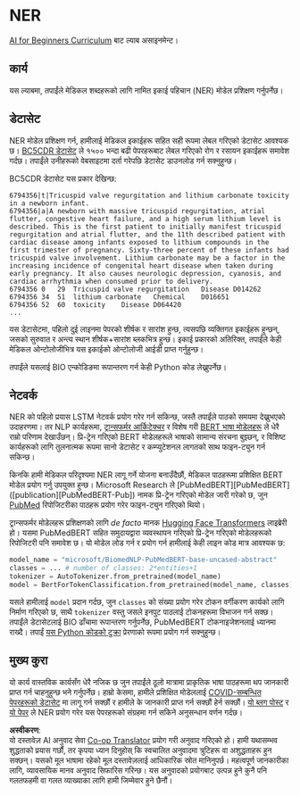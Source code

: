 <!--
CO_OP_TRANSLATOR_METADATA:
{
  "original_hash": "032bda5068f543d6c1fcb30c34231461",
  "translation_date": "2025-08-26T08:51:12+00:00",
  "source_file": "lessons/5-NLP/19-NER/lab/README.md",
  "language_code": "ne"
}
-->
# NER

[AI for Beginners Curriculum](https://github.com/microsoft/ai-for-beginners) बाट ल्याब असाइनमेन्ट।

## कार्य

यस ल्याबमा, तपाईंले मेडिकल शब्दहरूको लागि नामित इकाई पहिचान (NER) मोडेल प्रशिक्षण गर्नुपर्नेछ।

## डेटासेट

NER मोडेल प्रशिक्षण गर्न, हामीलाई मेडिकल इकाईहरू सहित सही रूपमा लेबल गरिएको डेटासेट आवश्यक छ। [BC5CDR डेटासेट](https://biocreative.bioinformatics.udel.edu/tasks/biocreative-v/track-3-cdr/) ले १५०० भन्दा बढी पेपरहरूबाट लेबल गरिएको रोग र रसायन इकाईहरू समावेश गर्दछ। तपाईंले उनीहरूको वेबसाइटमा दर्ता गरेपछि डेटासेट डाउनलोड गर्न सक्नुहुन्छ।

BC5CDR डेटासेट यस प्रकार देखिन्छ:

```
6794356|t|Tricuspid valve regurgitation and lithium carbonate toxicity in a newborn infant.
6794356|a|A newborn with massive tricuspid regurgitation, atrial flutter, congestive heart failure, and a high serum lithium level is described. This is the first patient to initially manifest tricuspid regurgitation and atrial flutter, and the 11th described patient with cardiac disease among infants exposed to lithium compounds in the first trimester of pregnancy. Sixty-three percent of these infants had tricuspid valve involvement. Lithium carbonate may be a factor in the increasing incidence of congenital heart disease when taken during early pregnancy. It also causes neurologic depression, cyanosis, and cardiac arrhythmia when consumed prior to delivery.
6794356	0	29	Tricuspid valve regurgitation	Disease	D014262
6794356	34	51	lithium carbonate	Chemical	D016651
6794356	52	60	toxicity	Disease	D064420
...
```

यस डेटासेटमा, पहिलो दुई लाइनमा पेपरको शीर्षक र सारांश हुन्छ, त्यसपछि व्यक्तिगत इकाईहरू हुन्छन्, जसको सुरुवात र अन्त्य स्थान शीर्षक+सारांश ब्लकभित्र हुन्छ। इकाई प्रकारको अतिरिक्त, तपाईंले केही मेडिकल ओन्टोलोजीभित्र यस इकाईको ओन्टोलोजी आईडी प्राप्त गर्नुहुन्छ।

तपाईंले यसलाई BIO एन्कोडिङमा रूपान्तरण गर्न केही Python कोड लेख्नुपर्नेछ।

## नेटवर्क

NER को पहिलो प्रयास LSTM नेटवर्क प्रयोग गरेर गर्न सकिन्छ, जस्तै तपाईंले पाठको समयमा देख्नुभएको उदाहरणमा। तर NLP कार्यहरूमा, [ट्रान्सफर्मर आर्किटेक्चर](https://en.wikipedia.org/wiki/Transformer_(machine_learning_model)) र विशेष गरी [BERT भाषा मोडेलहरू](https://en.wikipedia.org/wiki/BERT_(language_model)) ले धेरै राम्रो परिणाम देखाउँछन्। प्रि-ट्रेन गरिएको BERT मोडेलहरूले भाषाको सामान्य संरचना बुझ्छन्, र विशिष्ट कार्यहरूको लागि तुलनात्मक रूपमा सानो डेटासेट र कम्प्युटेशनल लागतको साथ फाइन-ट्युन गर्न सकिन्छ।

किनकि हामी मेडिकल परिदृश्यमा NER लागू गर्ने योजना बनाउँदैछौं, मेडिकल पाठहरूमा प्रशिक्षित BERT मोडेल प्रयोग गर्नु उपयुक्त हुन्छ। Microsoft Research ले [PubMedBERT][PubMedBERT] ([publication][PubMedBERT-Pub]) नामक प्रि-ट्रेन गरिएको मोडेल जारी गरेको छ, जुन [PubMed](https://pubmed.ncbi.nlm.nih.gov/) रिपोजिटरीका पाठहरू प्रयोग गरेर फाइन-ट्युन गरिएको थियो।

ट्रान्सफर्मर मोडेलहरू प्रशिक्षणको लागि *de facto* मानक [Hugging Face Transformers](https://huggingface.co/) लाइब्रेरी हो। यसमा PubMedBERT सहित समुदायद्वारा व्यवस्थापन गरिएको प्रि-ट्रेन गरिएको मोडेलहरूको रिपोजिटरी पनि समावेश छ। यो मोडेल लोड गर्न र प्रयोग गर्न हामीलाई केही लाइन कोड मात्र आवश्यक छ:

```python
model_name = "microsoft/BiomedNLP-PubMedBERT-base-uncased-abstract"
classes = ... # number of classes: 2*entities+1
tokenizer = AutoTokenizer.from_pretrained(model_name)
model = BertForTokenClassification.from_pretrained(model_name, classes)
```

यसले हामीलाई `model` प्रदान गर्दछ, जुन `classes` को संख्या प्रयोग गरेर टोकन वर्गीकरण कार्यको लागि निर्माण गरिएको छ, साथै `tokenizer` वस्तु जसले इनपुट पाठलाई टोकनहरूमा विभाजन गर्न सक्छ। तपाईंले डेटासेटलाई BIO ढाँचामा रूपान्तरण गर्नुपर्नेछ, PubMedBERT टोकनाइजेशनलाई ध्यानमा राख्दै। तपाईं [यस Python कोडको टुक्रा](https://gist.github.com/shwars/580b55684be3328eb39ecf01b9cbbd88) प्रेरणाको रूपमा प्रयोग गर्न सक्नुहुन्छ।

## मुख्य कुरा

यो कार्य वास्तविक कार्यसँग धेरै नजिक छ जुन तपाईंले ठूलो मात्रामा प्राकृतिक भाषा पाठहरूमा थप जानकारी प्राप्त गर्न चाहनुहुन्छ भने गर्नुपर्नेछ। हाम्रो केसमा, हामीले प्रशिक्षित मोडेललाई [COVID-सम्बन्धित पेपरहरूको डेटासेट](https://www.kaggle.com/allen-institute-for-ai/CORD-19-research-challenge) मा लागू गर्न सक्छौं र हामीले के जानकारी प्राप्त गर्न सक्छौं हेर्न सक्छौं। [यो ब्लग पोस्ट](https://soshnikov.com/science/analyzing-medical-papers-with-azure-and-text-analytics-for-health/) र [यो पेपर](https://www.mdpi.com/2504-2289/6/1/4) ले NER प्रयोग गरेर यस पेपरहरूको संग्रहमा गर्न सकिने अनुसन्धान वर्णन गर्दछ।

**अस्वीकरण**:  
यो दस्तावेज़ AI अनुवाद सेवा [Co-op Translator](https://github.com/Azure/co-op-translator) प्रयोग गरी अनुवाद गरिएको हो। हामी यथासम्भव शुद्धताको प्रयास गर्छौं, तर कृपया ध्यान दिनुहोस् कि स्वचालित अनुवादमा त्रुटिहरू वा अशुद्धताहरू हुन सक्छन्। यसको मूल भाषामा रहेको मूल दस्तावेज़लाई आधिकारिक स्रोत मानिनुपर्छ। महत्वपूर्ण जानकारीका लागि, व्यावसायिक मानव अनुवाद सिफारिस गरिन्छ। यस अनुवादको प्रयोगबाट उत्पन्न हुने कुनै पनि गलतफहमी वा गलत व्याख्याका लागि हामी जिम्मेवार हुने छैनौं।
